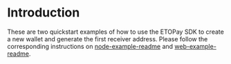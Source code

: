 
# Introduction

These are two quickstart examples of how to use the ETOPay SDK to create a new wallet and generate the first receiver address. Please follow the corresponding instructions on [node-example-readme](./node-example/README.md) and [web-example-readme](./web-example/README.md).
